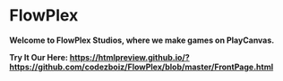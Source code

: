# FlowPlex

**Welcome to FlowPlex Studios, where we make games on PlayCanvas.**

**Try It Our Here: https://htmlpreview.github.io/?https://github.com/codezboiz/FlowPlex/blob/master/FrontPage.html**

